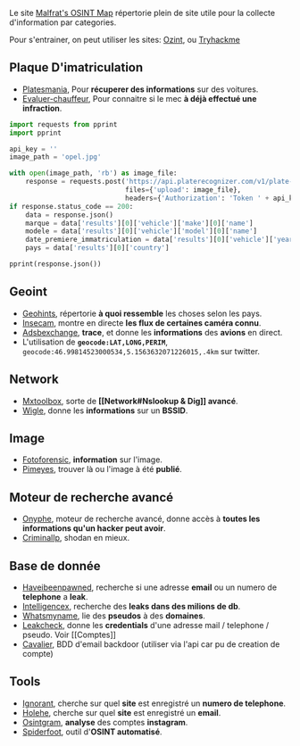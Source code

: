 
Le site [Malfrat's OSINT Map](https://map.malfrats.industries/) répertorie plein de site utile pour la collecte d'information par categories.

Pour s'entrainer, on peut utiliser les sites: [Ozint](https://ozint.eu/), ou [Tryhackme](https://tryhackme.com)

## __Plaque D'imatriculation__

- [Platesmania](https://platesmania.com/?&lang=fr), Pour **récuperer des informations** sur des voitures.
- [Evaluer-chauffeur](https://evaluer-chauffeur.fr/), Pour connaitre si le mec **à déjà effectué une infraction**.

```python
import requests from pprint 
import pprint

api_key = '' 
image_path = 'opel.jpg'

with open(image_path, 'rb') as image_file:
	response = requests.post('https://api.platerecognizer.com/v1/plate-reader/', 
							 files={'upload': image_file},
							 headers={'Authorization': 'Token ' + api_key}) 
if response.status_code == 200:
	data = response.json() 
	marque = data['results'][0]['vehicle']['make'][0]['name']
	modele = data['results'][0]['vehicle']['model'][0]['name'] 
	date_premiere_immatriculation = data['results'][0]['vehicle']['year'] 
	pays = data['results'][0]['country'] 

pprint(response.json())
```


## __Geoint__

- [Geohints](https://www.geohints.com/), répertorie **à quoi ressemble** les choses selon les pays.
- [Insecam](http://insecam.org/en/byrating/), montre en directe **les flux de certaines caméra connu**.
- [Adsbexchange](https://globe.adsbexchange.com/), **trace**, et donne les **informations** des **avions** en direct.
- L'utilisation de **`geocode:LAT,LONG,PERIM`**, `geocode:46.99814523000534,5.1563632071226015,.4km` sur twitter.


## __Network__

- [Mxtoolbox](https://mxtoolbox.com/), sorte de **[[Network#Nslookup & Dig]] avancé**.
- [Wigle](https://wigle.net/), donne les **informations** sur un **BSSID**.


## __Image__

- [Fotoforensic](https://fotoforensics.com/), **information** sur l'image.
- [Pimeyes](https://pimeyes.com/en), trouver là ou l'image à été **publié**.


## __Moteur de recherche avancé__

- [Onyphe](https://www.onyphe.io/), moteur de recherche avancé, donne accès à **toutes les informations qu'un hacker peut avoir**.
- [CriminalIp](https://www.criminalip.io/en), shodan en mieux.


## __Base de donnée__

- [Haveibeenpawned](https://haveibeenpwned.com/), recherche si une adresse **email** ou un numero de **telephone** a **leak**.
- [Intelligencex](https://intelx.io/), recherche des **leaks dans des milions de db**.
- [Whatsmyname](https://whatsmyname.app/), lie des **pseudos** à des **domaines**.
- [Leakcheck](https://leakcheck.io/), donne les **credentials** d'une adresse mail / telephone / pseudo. Voir [[Comptes]]
- [Cavalier](https://cavalier.hudsonrock.com/api/json/v2/preview/search-by-login/osint-tools?email=tiimalb21@gmail.com), BDD d'email backdoor (utiliser via l'api car pu de creation de compte)


## __Tools__

- [Ignorant](https://github.com/megadose/ignorant), cherche sur quel **site** est enregistré un **numero de telephone**.
- [Holehe](https://github.com/megadose/holehe), cherche sur quel **site** est enregistré un **email**.
- [Osintgram](https://github.com/Datalux/Osintgram), **analyse** des comptes **instagram**.
- [Spiderfoot](https://github.com/smicallef/spiderfoot), outil d'**OSINT automatisé**.
